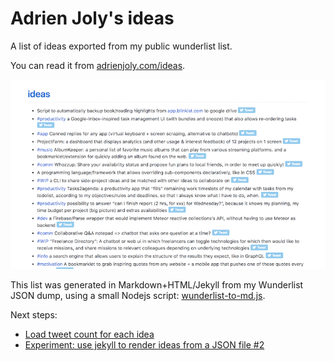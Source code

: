 # Adrien Joly's ideas

A list of ideas exported from my public wunderlist list.

You can read it from [adrienjoly.com/ideas](https://adrienjoly.com/ideas).

![](docs/ideas-screenshot-small.png)

This list was generated in Markdown+HTML/Jekyll from my Wunderlist JSON dump, using a small Nodejs script: [wunderlist-to-md.js](wunderlist-to-md.js).

Next steps:

- [Load tweet count for each idea](https://github.com/adrienjoly/ideas/issues/1)
- [Experiment: use jekyll to render ideas from a JSON file #2](https://github.com/adrienjoly/ideas/issues/2)
